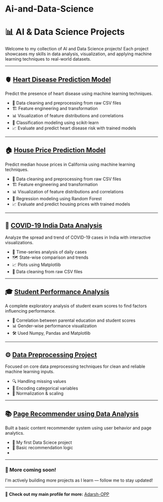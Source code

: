 # Ai-and-Data-Science
# 📊 AI & Data Science Projects

Welcome to my collection of AI and Data Science projects! Each project showcases my skills in data analysis, visualization, and applying machine learning techniques to real-world datasets.

---

## 🫀 [Heart Disease Prediction Model](https://github.com/Adarsh-OPP/Heart_disease_prediction)  
Predict the presence of heart disease using machine learning techniques.  

- 🧹 Data cleaning and preprocessing from raw CSV files  
- 🏗️ Feature engineering and transformation  
- 📊 Visualization of feature distributions and correlations  
- 🤖 Classification modeling using scikit-learn  
- 📈 Evaluate and predict heart disease risk with trained models  

---

## 🏠 [House Price Prediction Model](https://github.com/Adarsh-OPP/Calafornia_house_price_model)
Predict median house prices in California using machine learning techniques.
- 🧹 Data cleaning and preprocessing from raw CSV files
- 🏗️ Feature engineering and transformation
- 📊 Visualization of feature distributions and correlations
- 🤖 Regression modeling using Random Forest
- 📈 Evaluate and predict housing prices with trained models

---

## 🦠 [COVID-19 India Data Analysis](https://github.com/Adarsh-OPP/COVID-19-India-Data-Analysis-with-visualization)
Analyze the spread and trend of COVID-19 cases in India with interactive visualizations.
- 📅 Time-series analysis of daily cases
- 🗺️ State-wise comparison and trends
- 📈 Plots using Matplotlib
- 🧹 Data cleaning from raw CSV files

---

## 🎓 [Student Performance Analysis](https://github.com/Adarsh-OPP/Student-Performance-Analysis)
A complete exploratory analysis of student exam scores to find factors influencing performance.
- 🧠 Correlation between parental education and student scores
- 📊 Gender-wise performance visualization
- 🛠️ Used Numpy, Pandas and Matplotlib

---

## ⚙️ [Data Preprocessing Project](https://github.com/Adarsh-OPP/data-preprocessing-project)
Focused on core data preprocessing techniques for clean and reliable machine learning inputs.
- 🔍 Handling missing values
- 🔁 Encoding categorical variables
- 🧼 Normalization & scaling

---

## 📚 [Page Recommender using Data Analysis](https://github.com/Adarsh-OPP/Pages_recommender_using_data_analysis)
Built a basic content recommender system using user behavior and page analytics.
- 👥 My first Data Sciece project
- 🤖 Basic recommendation logic
- 

---

### 🚀 More coming soon!
I'm actively building more projects as I learn — follow me to stay updated!

---

🔗 **Check out my main profile for more:** [Adarsh-OPP](https://github.com/Adarsh-OPP)
